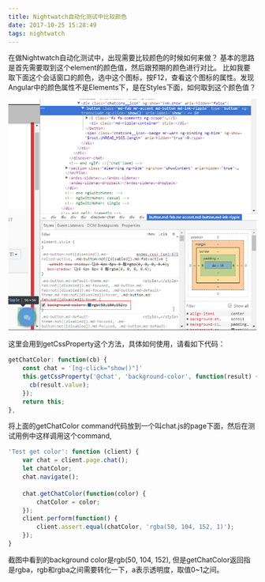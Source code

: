 ```yaml
---
title: Nightwatch自动化测试中比较颜色
date: 2017-10-25 15:28:49
tags: nightwatch
---
```


在做Nightwatch自动化测试中，出现需要比较颜色的时候如何来做？
基本的思路是首先需要取到这个element的颜色值，然后跟预期的颜色进行对比。
比如我要取下面这个会话窗口的颜色，选中这个图标，按F12，查看这个图标的属性。发现Angular中的颜色属性不是Elements下，是在Styles下面，如何取到这个颜色值？

![](../images/color.png)

这里会用到getCssProperty这个方法，具体如何使用，请看如下代码：
```javascript
getChatColor: function(cb) {
    const chat = '[ng-click="show()"]'
    this.getCssProperty('@chat', 'background-color', function(result) {
      cb(result.value);
    });
    return this;
},
```
将上面的getChatColor command代码放到一个叫chat.js的page下面，然后在测试用例中这样调用这个command,
```javascript
'Test get color': function (client) {
    var chat = client.page.chat();
    let chatColor;
    chat.navigate();

    chat.getChatColor(function(color) {
        chatColor = color;
    });
    client.perform(function() {
        client.assert.equal(chatColor, 'rgba(50, 104, 152, 1)');
    });
}
```
截图中看到的background color是rgb(50, 104, 152), 但是getChatColor返回指是rgba，rgb和rgba之间需要转化一下，a表示透明度，取值0~1之间。

